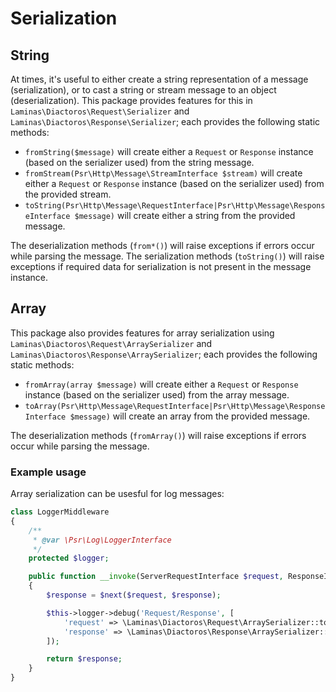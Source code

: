 # Serialization

## String

At times, it's useful to either create a string representation of a message (serialization), or to
cast a string or stream message to an object (deserialization). This package provides features for
this in `Laminas\Diactoros\Request\Serializer` and `Laminas\Diactoros\Response\Serializer`; each provides
the following static methods:

- `fromString($message)` will create either a `Request` or `Response` instance (based on the
  serializer used) from the string message.
- `fromStream(Psr\Http\Message\StreamInterface $stream)` will create either a `Request` or
  `Response` instance (based on the serializer used) from the provided stream.
- `toString(Psr\Http\Message\RequestInterface|Psr\Http\Message\ResponseInterface $message)` will
  create either a string from the provided message.

The deserialization methods (`from*()`) will raise exceptions if errors occur while parsing the
message. The serialization methods (`toString()`) will raise exceptions if required data for
serialization is not present in the message instance.

## Array

This package also provides features for array serialization using
`Laminas\Diactoros\Request\ArraySerializer` and `Laminas\Diactoros\Response\ArraySerializer`; each provides
the following static methods:

- `fromArray(array $message)` will create either a `Request` or `Response` instance (based on the
  serializer used) from the array message.
- `toArray(Psr\Http\Message\RequestInterface|Psr\Http\Message\ResponseInterface $message)` will
  create an array from the provided message.

The deserialization methods (`fromArray()`) will raise exceptions if errors occur while parsing the
message.

### Example usage

Array serialization can be usesful for log messages:

```php
class LoggerMiddleware
{
    /**
     * @var \Psr\Log\LoggerInterface
     */
    protected $logger;

    public function __invoke(ServerRequestInterface $request, ResponseInterface $response, callable $next)
    {
        $response = $next($request, $response);

        $this->logger->debug('Request/Response', [
            'request' => \Laminas\Diactoros\Request\ArraySerializer::toArray($request),
            'response' => \Laminas\Diactoros\Response\ArraySerializer::toArray($response),
        ]);

        return $response;
    }
}
```
